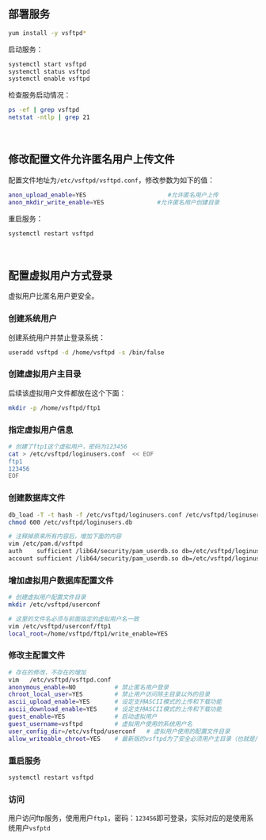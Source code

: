 ## 部署服务

```bash
yum install -y vsftpd*
```



启动服务：

```bash
systemctl start vsftpd
systemctl status vsftpd
systemctl enable vsftpd
```



检查服务启动情况：

```bash
ps -ef | grep vsftpd
netstat -ntlp | grep 21
```



<br>



## 修改配置文件允许匿名用户上传文件

配置文件地址为`/etc/vsftpd/vsftpd.conf`，修改参数为如下的值：

```bash
anon_upload_enable=YES                       #允许匿名用户上传
anon_mkdir_write_enable=YES               #允许匿名用户创建目录
```



重启服务：

```bash
systemctl restart vsftpd
```

<br>



## 配置虚拟用户方式登录

虚拟用户比匿名用户更安全。



### 创建系统用户

创建系统用户并禁止登录系统：

```bash
useradd vsftpd -d /home/vsftpd -s /bin/false
```



### 创建虚拟用户主目录

后续该虚拟用户文件都放在这个下面：

```bash
mkdir -p /home/vsftpd/ftp1
```



### 指定虚拟用户信息

```bash
# 创建了ftp1这个虚拟用户，密码为123456
cat > /etc/vsftpd/loginusers.conf  << EOF
ftp1
123456
EOF
```



### 创建数据库文件

```bash
db_load -T -t hash -f /etc/vsftpd/loginusers.conf /etc/vsftpd/loginusers.db
chmod 600 /etc/vsftpd/loginusers.db
```



```bash
# 注释掉原来所有内容后，增加下面的内容
vim /etc/pam.d/vsftpd
auth    sufficient /lib64/security/pam_userdb.so db=/etc/vsftpd/loginusers
account sufficient /lib64/security/pam_userdb.so db=/etc/vsftpd/loginusers
```



### 增加虚拟用户数据库配置文件

```bash
# 创建虚拟用户配置文件目录
mkdir /etc/vsftpd/userconf         

# 这里的文件名必须与前面指定的虚拟用户名一致
vim /etc/vsftpd/userconf/ftp1  
local_root=/home/vsftpd/ftp1/write_enable=YES
```



### 修改主配置文件

```bash
# 存在的修改，不存在的增加
vim   /etc/vsftpd/vsftpd.conf    
anonymous_enable=NO           # 禁止匿名用户登录
chroot_local_user=YES         # 禁止用户访问除主目录以外的目录
ascii_upload_enable=YES       # 设定支持ASCII模式的上传和下载功能   
ascii_download_enable=YES     # 设定支持ASCII模式的上传和下载功能   
guest_enable=YES              # 启动虚拟用户
guest_username=vsftpd         # 虚拟用户使用的系统用户名
user_config_dir=/etc/vsftpd/userconf   # 虚拟用户使用的配置文件目录
allow_writeable_chroot=YES    # 最新版的vsftpd为了安全必须用户主目录（也就是/home/vsftpd/ftp1）没有写权限，才能登录
```



### 重启服务

```bash
systemctl restart vsftpd
```



### 访问

用户访问ftp服务，使用用户`ftp1`，密码：`123456`即可登录，实际对应的是使用系统用户`vsfptd`



<br>

